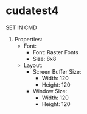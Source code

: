# cudatest4
SET IN CMD

1. Properties:<br>
	- Font:<br>
		- Font: Raster Fonts<br>
		- Size: 8x8<br>
	- Layout:<br>
		- Screen Buffer Size:<br> 
			- Width: 120<br>
			- Height: 120<br>
		- Window Size: <br>
			- Width: 120<br>
			- Height: 120<br>
